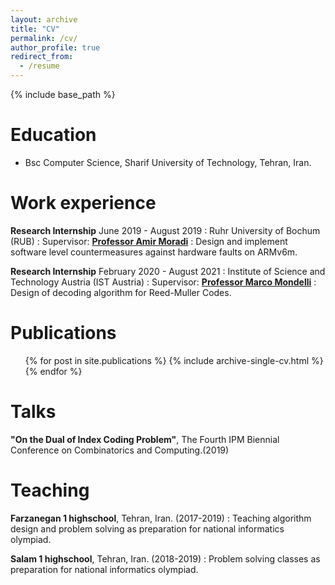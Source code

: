 ```yaml
---
layout: archive
title: "CV"
permalink: /cv/
author_profile: true
redirect_from:
  - /resume
---
```


{% include base_path %}

Education
======
* Bsc Computer Science, Sharif University of Technology, Tehran, Iran.


Work experience
======
**Research Internship** June 2019 - August 2019
  : Ruhr University of Bochum (RUB)
  : Supervisor: [**Professor Amir Moradi**](https://www.emsec.ruhr-uni-bochum.de/chair/_staff/amir-moradi/)
  : Design and implement software level countermeasures against hardware faults on ARMv6m.


**Research Internship** February 2020 - August 2021
  : Institute of Science and Technology Austria (IST Austria)
  : Supervisor: [**Professor Marco Mondelli**](http://marcomondelli.com/)
  : Design of decoding algorithm for Reed-Muller Codes.



Publications
======
  <ul>{% for post in site.publications %}
    {% include archive-single-cv.html %}
  {% endfor %}</ul>

Talks
======
 **"On the Dual of Index Coding Problem"**, The Fourth IPM Biennial Conference on Combinatorics and Computing.(2019)

  <!-- <ul>{% for post in site.talks %}
    {% include archive-single-talk-cv.html %}
  {% endfor %}</ul> -->

Teaching
======

**Farzanegan 1 highschool**, Tehran, Iran.  (2017-2019)
 : Teaching algorithm design and problem solving as preparation for national informatics olympiad.

**Salam 1 highschool**, Tehran, Iran.  (2018-2019)
 : Problem solving classes as preparation for national informatics olympiad.


  <!-- <ul>{% for post in site.teaching %}
    {% include archive-single-cv.html %}
  {% endfor %}</ul> -->

